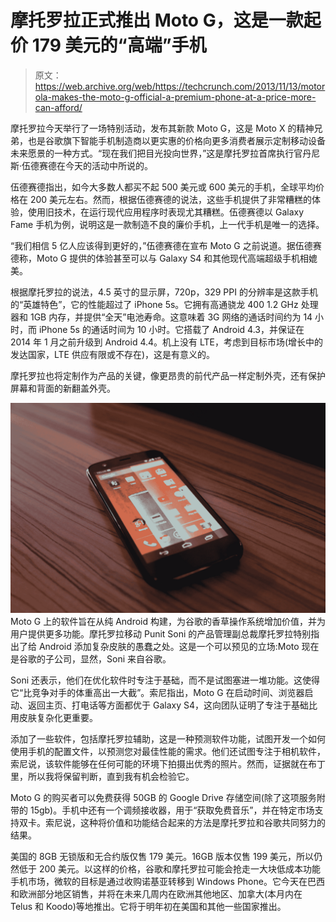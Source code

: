 # 摩托罗拉正式推出 Moto G，这是一款起价 179 美元的“高端”手机

> 原文：<https://web.archive.org/web/https://techcrunch.com/2013/11/13/motorola-makes-the-moto-g-official-a-premium-phone-at-a-price-more-can-afford/>

摩托罗拉今天举行了一场特别活动，发布其新款 Moto G，这是 Moto X 的精神兄弟，也是谷歌旗下智能手机制造商以更实惠的价格向更多消费者展示定制移动设备未来愿景的一种方式。“现在我们把目光投向世界，”这是摩托罗拉首席执行官丹尼斯·伍德赛德在今天的活动中所说的。

伍德赛德指出，如今大多数人都买不起 500 美元或 600 美元的手机，全球平均价格在 200 美元左右。然而，根据伍德赛德的说法，这些手机提供了非常糟糕的体验，使用旧技术，在运行现代应用程序时表现尤其糟糕。伍德赛德以 Galaxy Fame 手机为例，说明这是一款制造不良的廉价手机，上一代手机是唯一的选择。

“我们相信 5 亿人应该得到更好的，”伍德赛德在宣布 Moto G 之前说道。据伍德赛德称，Moto G 提供的体验甚至可以与 Galaxy S4 和其他现代高端超级手机相媲美。

根据摩托罗拉的说法，4.5 英寸的显示屏，720p，329 PPI 的分辨率是这款手机的“英雄特色”，它的性能超过了 iPhone 5s。它拥有高通骁龙 400 1.2 GHz 处理器和 1GB 内存，并提供“全天”电池寿命。这意味着 3G 网络的通话时间约为 14 小时，而 iPhone 5s 的通话时间为 10 小时。它搭载了 Android 4.3，并保证在 2014 年 1 月之前升级到 Android 4.4。机上没有 LTE，考虑到目标市场(增长中的发达国家，LTE 供应有限或不存在)，这是有意义的。

摩托罗拉也将定制作为产品的关键，像更昂贵的前代产品一样定制外壳，还有保护屏幕和背面的新翻盖外壳。

[![IMG_9826](img/125fc2643232ffbff36c03855427d5f8.png)](https://web.archive.org/web/20221006065845/https://beta.techcrunch.com/wp-content/uploads/2013/11/img_9826.jpg)Moto G 上的软件旨在从纯 Android 构建，为谷歌的香草操作系统增加价值，并为用户提供更多功能。摩托罗拉移动 Punit Soni 的产品管理副总裁摩托罗拉特别指出了给 Android 添加复杂皮肤的愚蠢之处。这是一个可以预见的立场:Moto 现在是谷歌的子公司，显然，Soni 来自谷歌。

Soni 还表示，他们在优化软件时专注于基础，而不是试图塞进一堆功能。这使得它“比竞争对手的体重高出一大截”。索尼指出，Moto G 在启动时间、浏览器启动、返回主页、打电话等方面都优于 Galaxy S4，这向团队证明了专注于基础比用皮肤复杂化更重要。

添加了一些软件，包括摩托罗拉辅助，这是一种预测软件功能，试图开发一个如何使用手机的配置文件，以预测您对最佳性能的需求。他们还试图专注于相机软件，索尼说，该软件能够在任何可能的环境下拍摄出优秀的照片。然而，证据就在布丁里，所以我将保留判断，直到我有机会检验它。

Moto G 的购买者可以免费获得 50GB 的 Google Drive 存储空间(除了这项服务附带的 15gb)。手机中还有一个调频接收器，用于“获取免费音乐”，并在特定市场支持双卡。索尼说，这种将价值和功能结合起来的方法是摩托罗拉和谷歌共同努力的结果。

美国的 8GB 无锁版和无合约版仅售 179 美元。16GB 版本仅售 199 美元，所以仍然低于 200 美元。以这样的价格，谷歌和摩托罗拉可能会抢走一大块低成本功能手机市场，微软的目标是通过收购诺基亚转移到 Windows Phone。它今天在巴西和欧洲部分地区销售，并将在未来几周内在欧洲其他地区、加拿大(本月内在 Telus 和 Koodo)等地推出。它将于明年初在美国和其他一些国家推出。